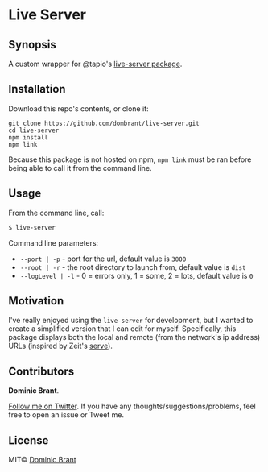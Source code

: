 # Live Server

## Synopsis

A custom wrapper for @tapio's [live-server package](https://github.com/tapio/live-server).

## Installation

Download this repo's contents, or clone it:

```
git clone https://github.com/dombrant/live-server.git
cd live-server
npm install
npm link
```

Because this package is not hosted on npm, `npm link` must be ran before being able to call it from the command line.

## Usage

From the command line, call:

```bash
$ live-server
```

Command line parameters:

- `--port | -p` - port for the url, default value is `3000`
- `--root | -r` - the root directory to launch from, default value is `dist`
- `--logLevel | -l` - 0 = errors only, 1 = some, 2 = lots, default value is `0`

## Motivation

I've really enjoyed using the `live-server` for development, but I wanted to create a simplified version that I can edit for myself. Specifically, this package displays both the local and remote (from the network's ip address) URLs (inspired by Zeit's [serve](https://github.com/zeit/serve)).

## Contributors

**Dominic Brant**.

[Follow me on Twitter](https://twitter.com/dombrant). If you have any thoughts/suggestions/problems, feel free to open an issue or Tweet me.

## License

MIT© [Dominic Brant](https://dombrant.com)
